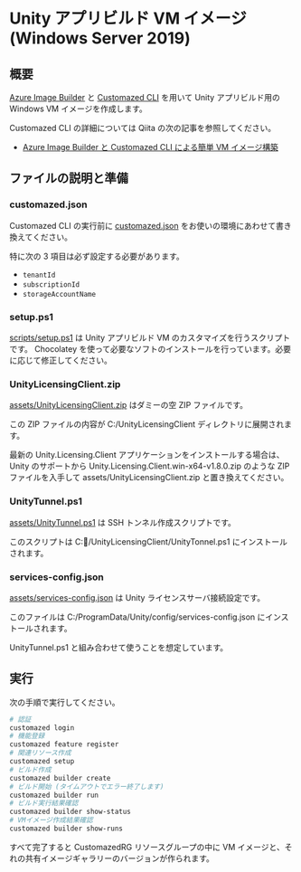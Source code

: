 # Unity アプリビルド VM イメージ (Windows Server 2019)

## 概要

[Azure Image Builder](https://docs.microsoft.com/ja-jp/azure/virtual-machines/image-builder-overview) と [Customazed CLI](https://github.com/yaegashi/customazed) を用いて Unity アプリビルド用の Windows VM イメージを作成します。

Customazed CLI の詳細については Qiita の次の記事を参照してください。

- [Azure Image Builder と Customazed CLI による簡単 VM イメージ構築](https://qiita.com/yaegashi/items/5216a9b37c2041b93a3a)

## ファイルの説明と準備

### customazed.json

Customazed CLI の実行前に [customazed.json](customazed.json) をお使いの環境にあわせて書き換えてください。

特に次の 3 項目は必ず設定する必要があります。

- `tenantId`
- `subscriptionId`
- `storageAccountName`

### setup.ps1

[scripts/setup.ps1](scripts/setup.ps1) は Unity アプリビルド VM のカスタマイズを行うスクリプトです。
Chocolatey を使って必要なソフトのインストールを行っています。必要に応じて修正してください。

### UnityLicensingClient.zip

[assets/UnityLicensingClient.zip](assets/UnityLicensingClient.zip) はダミーの空 ZIP ファイルです。

この ZIP ファイルの内容が C:/UnityLicensingClient ディレクトリに展開されます。

最新の Unity.Licensing.Client アプリケーションをインストールする場合は、
Unity のサポートから Unity.Licensing.Client.win-x64-v1.8.0.zip のような ZIP ファイルを入手して
assets/UnityLicensingClient.zip と置き換えてください。

### UnityTunnel.ps1

[assets/UnityTunnel.ps1](assets/UnityTunnel.ps1) は SSH トンネル作成スクリプトです。

このスクリプトは C:/UnityLicensingClient/UnityTonnel.ps1 にインストールされます。

### services-config.json

[assets/services-config.json](assets/services-config.json) は Unity ライセンスサーバ接続設定です。

このファイルは C:/ProgramData/Unity/config/services-config.json にインストールされます。

UnityTunnel.ps1 と組み合わせて使うことを想定しています。

## 実行

次の手順で実行してください。

```bash
# 認証
customazed login
# 機能登録
customazed feature register
# 関連リソース作成
customazed setup
# ビルド作成
customazed builder create
# ビルド開始 (タイムアウトでエラー終了します)
customazed builder run
# ビルド実行結果確認
customazed builder show-status
# VMイメージ作成結果確認
customazed builder show-runs
```

すべて完了すると CustomazedRG リソースグループの中に VM イメージと、それの共有イメージギャラリーのバージョンが作られます。
